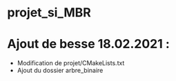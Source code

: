 # projet_si_MBR

# Ajout de besse 18.02.2021 :
- Modification de projet/CMakeLists.txt
- Ajout du dossier arbre_binaire